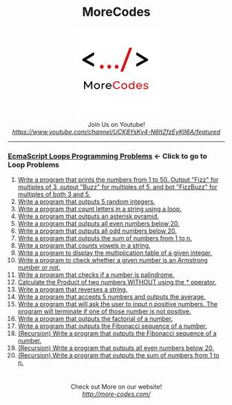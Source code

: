 <h1 align="center">MoreCodes</h1>
<p align="center"> 
  <img src="/morecodescir.png"/>
</p>

<p align="center">
Join Us on Youtube! <br/>
<i><u>https://www.youtube.com/channel/UCK8YsKv4-N6ItZfzEyKlI6A/featured</u></i>
</p>

- - - -
### [EcmaScript Loops Programming Problems](../Loops/) <- Click to go to Loop Problems

1. <a href="https://github.com/ArjunAranetaCodes/MoreCodes-EcmaScript/blob/master/Loops/problem1.js" target="_blank">Write a program that prints the numbers from 1 to 50. Output "Fizz" for multiples of 3, output "Buzz" for multiples of 5, and bot "FizzBuzz" for multiples of both 3 and 5.</a>
2. <a href="https://github.com/ArjunAranetaCodes/MoreCodes-EcmaScript/blob/master/Loops/problem2.js" target="_blank">Write a program that outputs 5 random integers.</a>
3. <a href="https://github.com/ArjunAranetaCodes/MoreCodes-EcmaScript/blob/master/Loops/problem3.js" target="_blank">Write a program that count letters in a string using a loop.</a>
4. <a href="https://github.com/ArjunAranetaCodes/MoreCodes-EcmaScript/blob/master/Loops/problem4.js" target="_blank">Write a program that outputs an asterisk pyramid.</a>
5. <a href="https://github.com/ArjunAranetaCodes/MoreCodes-EcmaScript/blob/master/Loops/problem5.js" target="_blank">Write a program that outputs all even numbers below 20.</a>
6. <a href="https://github.com/ArjunAranetaCodes/MoreCodes-EcmaScript/blob/master/Loops/problem6.js" target="_blank">Write a program that outputs all odd numbers below 20.</a>
7. <a href="https://github.com/ArjunAranetaCodes/MoreCodes-EcmaScript/blob/master/Loops/problem7.js" target="_blank">Write a program that outputs the sum of numbers from 1 to n.</a>
8. <a href="https://github.com/ArjunAranetaCodes/MoreCodes-EcmaScript/blob/master/Loops/problem8.js" target="_blank">Write a program that counts vowels in a string.</a>
9. <a href="https://github.com/ArjunAranetaCodes/MoreCodes-EcmaScript/blob/master/Loops/problem9.js" target="_blank">Write a program to display the multiplication table of a given integer.</a>
10. <a href="https://github.com/ArjunAranetaCodes/MoreCodes-EcmaScript/blob/master/Loops/problem10.js" target="_blank">Write a program to check whether a given number is an Armstrong number or not.</a>
11. <a href="https://github.com/ArjunAranetaCodes/MoreCodes-EcmaScript/blob/master/Loops/problem11.js" target="_blank">Write a program that checks if a number is palindrome.</a>
12. <a href="https://github.com/ArjunAranetaCodes/MoreCodes-EcmaScript/blob/master/Loops/problem12.js" target="_blank">Calculate the Product of two numbers WITHOUT using the * operator.</a>
13. <a href="https://github.com/ArjunAranetaCodes/MoreCodes-EcmaScript/blob/master/Loops/problem13.js" target="_blank">Write a program that reverses a string.</a>
14. <a href="https://github.com/ArjunAranetaCodes/MoreCodes-EcmaScript/blob/master/Loops/problem14.js" target="_blank">Write a program that accepts 5 numbers and outputs the average.</a>
15. <a href="https://github.com/ArjunAranetaCodes/MoreCodes-EcmaScript/blob/master/Loops/problem15.js" target="_blank">Write a program that will ask the user to input n positive numbers. The program will terminate if one of those number is not positive.</a>
16. <a href="https://github.com/ArjunAranetaCodes/MoreCodes-EcmaScript/blob/master/Loops/problem16.js" target="_blank">Write a program that outputs the factorial of a number.</a>
17. <a href="https://github.com/ArjunAranetaCodes/MoreCodes-EcmaScript/blob/master/Loops/problem17.js" target="_blank">Write a program that outputs the Fibonacci sequence of a number.</a>
18. <a href="https://github.com/ArjunAranetaCodes/MoreCodes-EcmaScript/blob/master/Loops/problem18.js" target="_blank">(Recursion) Write a program that outputs the Fibonacci sequence of a number.</a>
19. <a href="https://github.com/ArjunAranetaCodes/MoreCodes-EcmaScript/blob/master/Loops/problem19.js" target="_blank">(Recursion) Write a program that outputs all even numbers below 20.</a>
20. <a href="https://github.com/ArjunAranetaCodes/MoreCodes-EcmaScript/blob/master/Loops/problem20.js" target="_blank">(Recursion) Write a program that outputs the sum of numbers from 1 to n.</a>

#

<p align="center">
Check out More on our website! <br/>
<i><u>http://more-codes.com/</u></i>
</p>
